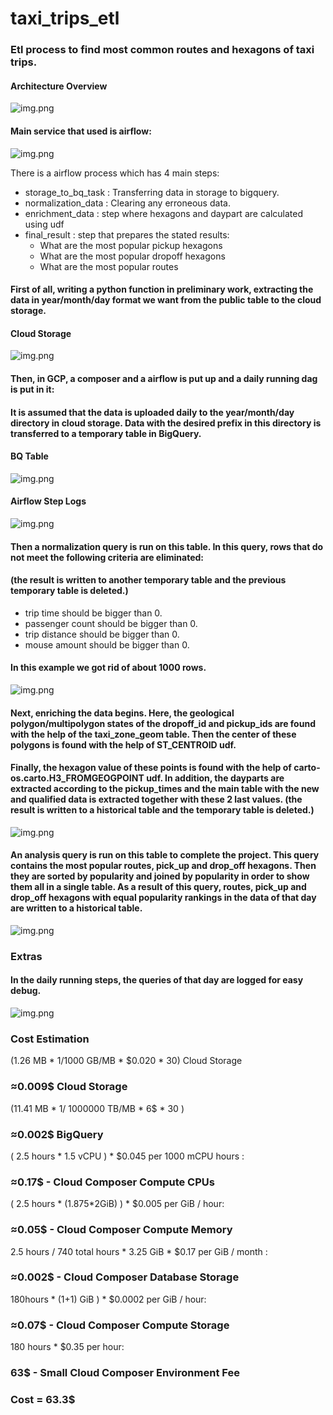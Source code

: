 # taxi_trips_etl
### Etl process to find most common routes and hexagons of taxi trips.

#### Architecture Overview
![img.png](images/img_8.png)


#### Main service that used is airflow:
![img.png](images/img_7.png)

There is a airflow process which has 4 main steps:

 - storage_to_bq_task : Transferring data in storage to bigquery.
 - normalization_data : Clearing any erroneous data.
 - enrichment_data : step where hexagons and daypart are calculated using udf
 - final_result : step that prepares the stated results: 
   - What are the most popular pickup hexagons
   - What are the most popular dropoff hexagons
   - What are the most popular routes


#### First of all, writing a python function in preliminary work, extracting the data in year/month/day format we want from the public table to the **cloud storage**.
#### Cloud Storage
![img.png](images/img_4.png)

####  Then, in GCP, **a composer and a airflow** is put up and a daily running dag is put in it:


####  It is assumed that the data is uploaded daily to the year/month/day directory in **cloud storage**. Data with the desired prefix in this directory is transferred to a temporary table in **BigQuery**.
#### BQ Table
![img.png](images/img.png)

#### Airflow Step Logs
![img.png](images/img_5.png)

#### Then a normalization query is run on this table. In this query, rows that do not meet the following criteria are eliminated:
#### (the result is written to another temporary table and the previous temporary table is deleted.)
 - trip time should be bigger than 0.
 - passenger count should be bigger than 0.
 - trip distance should be bigger than 0.
 - mouse amount should be bigger than 0.

#### In this example we got rid of about 1000 rows.
![img.png](images/img_1.png)

#### Next, enriching the data begins. Here, the geological **polygon/multipolygon** states of the dropoff_id and pickup_ids are found with the help of the **taxi_zone_geom** table. Then the center of these polygons is found with the help of **ST_CENTROID** udf.
#### Finally, the hexagon value of these points is found with the help of **carto-os.carto.H3_FROMGEOGPOINT** udf. In addition, the **dayparts** are extracted according to the pickup_times and the main table with the new and qualified data is extracted together with these 2 last values. (the result is written to a historical table and the temporary table is deleted.)

![img.png](images/img_2.png)

#### An analysis query is run on this table to complete the project. This query contains the most popular routes, pick_up and drop_off hexagons. Then they are sorted by popularity and joined by popularity in order to show them all in a single table. As a result of this query, routes, pick_up and drop_off hexagons with equal popularity rankings in the data of that day are written to a historical table.

![img.png](images/img_3.png)

### Extras

#### In the daily running steps, the queries of that day are logged for easy debug.
![img.png](images/img_6.png)

### Cost Estimation

(1.26 MB * 1/1000 GB/MB * $0.020 * 30) Cloud Storage
 ### ≈0.009$ Cloud Storage

(11.41 MB * 1/ 1000000 TB/MB * 6$ * 30 ) 
 ### ≈0.002$ BigQuery

( 2.5 hours  * 1.5 vCPU ) * $0.045 per 1000 mCPU hours :
  ### ≈0.17$ - Cloud Composer Compute CPUs

( 2.5 hours * (1.875*2GiB) ) * $0.005 per GiB / hour: 
  ### ≈0.05$ - Cloud Composer Compute Memory

2.5 hours  / 740 total hours * 3.25 GiB * $0.17 per GiB / month :
 ### ≈0.002$ - Cloud Composer Database Storage

180hours *  (1+1) GiB ) * $0.0002 per GiB / hour: 
 ### ≈0.07$ - Cloud Composer Compute Storage

180 hours * $0.35 per hour:
 ### 63$ - Small Cloud Composer Environment Fee

 ### Cost = 63.3$